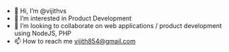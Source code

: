 - 👋 Hi, I’m @vijithvs
- 👀 I’m interested in Product Development
- 💞️ I’m looking to collaborate on web applications / product development using NodeJS, PHP 
- 📫 How to reach me vijith854@gmail.com



